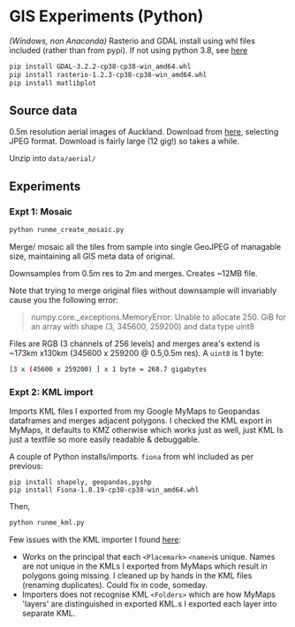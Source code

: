 # GIS Experiments (Python)

*(Windows, non Anaconda)* Rasterio and GDAL install using whl files included (rather than from pypi). If not using python 3.8, see [here](https://rasterio.readthedocs.io/en/latest/installation.html#windows)

```bash
pip install GDAL-3.2.2-cp38-cp38-win_amd64.whl
pip install rasterio-1.2.3-cp38-cp38-win_amd64.whl
pip install matlibplot
```

## Source data

0.5m resolution aerial images of Auckland. Download from [here](https://data.linz.govt.nz/layer/51769-auckland-05m-rural-aerial-photos-2010-2012/), selecting JPEG format. Download is fairly large (12 gig!) so takes a while.

Unzip into `data/aerial/`

## Experiments

### Expt 1: Mosaic

```bash
python runme_create_mosaic.py
```

Merge/ mosaic all the tiles from sample into single GeoJPEG of managable size, maintaining all GIS meta data of original.

Downsamples from 0.5m res to 2m and merges. Creates ~12MB file.

Note that trying to merge original files without downsample will invariably cause you the following error:

> numpy.core._exceptions.MemoryError: Unable to allocate 250. GiB for an array with shape (3, 345600, 259200) and data type uint8

Files are RGB (3 channels of 256 levels) and merges area's extend is ~173km x130km (345600 x 259200 @ 0.5,0.5m res). A `uint8` is 1 byte:

```bash
[3 x (45600 x 259200) ] x 1 byte = 268.7 gigabytes
```

### Expt 2: KML import

Imports KML files I exported from my Google MyMaps to Geopandas dataframes and merges adjacent polygons.  I checked the KML export in MyMaps, it defaults to KMZ otherwise which works just as well, just KML Is just a textfile so more easily readable & debuggable.

A couple of Python installs/imports. `fiona` from whl included as per previous:

```
pip install shapely, geopandas,pyshp
pip install Fiona-1.8.19-cp38-cp38-win_amd64.whl
```

Then,

```bash
python runme_kml.py
```

Few issues with the KML importer I found [here](https://gist.github.com/linwoodc3/0306734dfe17076dfd34e09660c198c0`):

- Works on the principal that each `<Placemark>`   `<name>`is unique. Names are not unique in the KMLs I exported from MyMaps which result in polygons going missing. I cleaned up by hands in the KML files (renaming duplicates). Could fix in code, someday.
- Importers does not recognise KML `<Folders>` which are how MyMaps 'layers' are distinguished in exported KML.s I exported each layer into separate KML.
